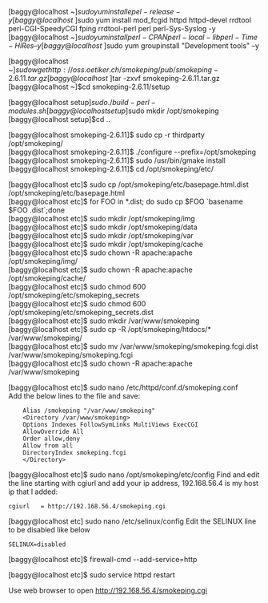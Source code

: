 [baggy@localhost ~]$sudo yum install epel-release -y  
[baggy@localhost ~]$sudo yum install mod_fcgid httpd httpd-devel rrdtool perl-CGI-SpeedyCGI fping rrdtool-perl perl perl-Sys-Syslog -y  
[baggy@localhost ~]$sudo yum install perl-CPAN perl-local-lib perl-Time-HiRes –y  
[baggy@localhost ~]$sudo yum groupinstall "Development tools" –y  

[baggy@localhost ~]$sudo wget http://oss.oetiker.ch/smokeping/pub/smokeping-2.6.11.tar.gz  
[baggy@localhost ~]$tar -zxvf smokeping-2.6.11.tar.gz  
[baggy@localhost ~]$cd smokeping-2.6.11/setup  

[baggy@localhost setup]$sudo ./build-perl-modules.sh  
[baggy@localhost setup]$sudo mkdir /opt/smokeping  
[baggy@localhost setup]$cd ..  

[baggy@localhost smokeping-2.6.11]$ sudo cp -r thirdparty /opt/smokeping/  
[baggy@localhost smokeping-2.6.11]$ ./configure --prefix=/opt/smokeping  
[baggy@localhost smokeping-2.6.11]$ sudo /usr/bin/gmake install  
[baggy@localhost smokeping-2.6.11]$ cd /opt/smokeping/etc/  

[baggy@localhost etc]$ sudo cp /opt/smokeping/etc/basepage.html.dist /opt/smokeping/etc/basepage.html  
[baggy@localhost etc]$ for FOO in \*.dist; do sudo cp \$FOO \`basename \$FOO .dist\`\;done  
[baggy@localhost etc]$ sudo mkdir /opt/smokeping/img  
[baggy@localhost etc]$ sudo mkdir /opt/smokeping/data  
[baggy@localhost etc]$ sudo mkdir /opt/smokeping/var  
[baggy@localhost etc]$ sudo mkdir /opt/smokeping/cache  
[baggy@localhost etc]$ sudo chown -R apache:apache /opt/smokeping/img/  
[baggy@localhost etc]$ sudo chown -R apache:apache /opt/smokeping/cache/  
[baggy@localhost etc]$ sudo chmod 600 /opt/smokeping/etc/smokeping_secrets  
[baggy@localhost etc]$ sudo chmod 600 /opt/smokeping/etc/smokeping_secrets.dist  
[baggy@localhost etc]$ sudo mkdir /var/www/smokeping  
[baggy@localhost etc]$ sudo cp -R /opt/smokeping/htdocs/\* /var/www/smokeping/  
[baggy@localhost etc]$ sudo mv /var/www/smokeping/smokeping.fcgi.dist /var/www/smokeping/smokeping.fcgi  
[baggy@localhost etc]$ sudo chown -R apache:apache /var/www/smokeping  

[baggy@localhost etc]$ sudo nano /etc/httpd/conf.d/smokeping.conf  
Add the below lines to the file and save:
```
    Alias /smokeping "/var/www/smokeping"
    <Directory /var/www/smokeping>
    Options Indexes FollowSymLinks MultiViews ExecCGI
    AllowOverride All
    Order allow,deny
    Allow from all
    DirectoryIndex smokeping.fcgi
    </Directory>
```
[baggy@localhost etc]$ sudo nano /opt/smokeping/etc/config
Find and edit the line starting with cgiurl and add your ip address, 192.168.56.4 is my host ip that I added:
```
cgiurl   = http://192.168.56.4/smokeping.cgi
```
[baggy@localhost etc] sudo nano /etc/selinux/config
Edit the SELINUX line to be disabled like below
```
SELINUX=disabled
```
[baggy@localhost etc]$ firewall-cmd --add-service=http

[baggy@localhost etc]$ sudo service httpd restart

Use web browser to open http://192.168.56.4/smokeping.cgi
